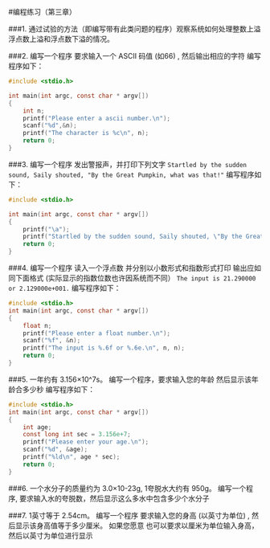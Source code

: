 #编程练习（第三章）

###1. 通过试验的方法（即编写带有此类问题的程序）观察系统如何处理整数上溢 浮点数上溢和浮点数下溢的情况。

###2. 编写一个程序 要求输入一个 ASCII 码值 (如66) , 然后输出相应的字符
编写程序如下：
```c
#include <stdio.h>

int main(int argc, const char * argv[])
{
    int n;
    printf("Please enter a ascii number.\n");
    scanf("%d",&n);
    printf("The character is %c\n", n);
    return 0;
}
```

###3. 编写一个程序 发出警报声，并打印下列文字
`Startled by the sudden sound, Saily shouted, "By the Great Pumpkin, what was that!"`
编写程序如下：
```c
#include <stdio.h>

int main(int argc, const char * argv[])
{
    printf("\a");
    printf("Startled by the sudden sound, Saily shouted, \"By the Great Pumpkin, what was that!\"\n");
    return 0;
}
```

###4. 编写一个程序 读入一个浮点数 并分别以小数形式和指数形式打印 输出应如同下面格式 (实际显示的指数位数也许因系统而不同）
`The input is 21.290000 or 2.129000e+001.`
编写程序如下：
```c
#include <stdio.h>
int main(int argc, const char * argv[])
{
    float n;
    printf("Please enter a float number.\n");
    scanf("%f", &n);
    printf("The input is %.6f or %.6e.\n", n, n);
    return 0;
}
```

###5. 一年约有 3.156×10^7s。 编写一个程序，要求输入您的年龄 然后显示该年龄合多少秒
编写程序如下：
```c
#include <stdio.h>
int main(int argc, const char * argv[])
{
    int age;
    const long int sec = 3.156e+7;
    printf("Please enter your age.\n");
    scanf("%d", &age);
    printf("%ld\n", age * sec);
    return 0;
}
```

###6. 一个水分子的质量约为 3.0×10-23g, 1夸脱水大约有 950g。 编写一个程序, 要求输入水的夸脱数，然后显示这么多水中包含多少个水分子

###7. 1英寸等于 2.54cm。 编写一个程序 要求输入您的身高 (以英寸为单位) , 然后显示该身高值等于多少厘米。 如果您愿意 也可以要求以厘米为单位输入身高，然后以英寸为单位进行显示
